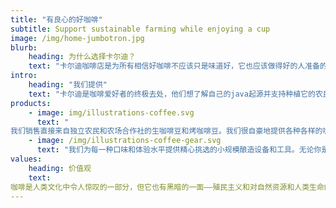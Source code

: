 ```yaml
---
title: "有良心的好咖啡"
subtitle: Support sustainable farming while enjoying a cup
image: /img/home-jumbotron.jpg
blurb:
    heading: 为什么选择卡尔迪？
    text: "卡尔迪咖啡店是为所有相信好咖啡不应该只是味道好，它也应该做得好的人准备的。我们所有的豆子都直接来自小型可持续农民，并确保部分利润再投资于他们的社区。"
intro:
    heading: "我们提供"
    text: "卡尔迪是咖啡爱好者的终极去处，他们想了解自己的java起源并支持种植它的农民。我们认真对待咖啡生产、烘焙和酿造，我们很高兴将这些知识传授给任何人。"
products:
    - image: img/illustrations-coffee.svg
      text: "
我们销售直接来自独立农民和农场合作社的生咖啡豆和烤咖啡豆。我们很自豪地提供各种各样的咖啡豆，这些咖啡豆都是在精心保护环境和当地社区的情况下种植的。请查看我们的帖子或直接与我们联系以了解当前可用性。"
    - image: /img/illustrations-coffee-gear.svg
      text: "我们为每一种口味和体验水平提供精心挑选的小规模酿造设备和工具。无论你是烤自己的豆子还是刚买了第一台法式压榨机，你都会在我们的店里找到一个可以爱上的小玩意。"
values:
    heading: 价值观
    text: 
咖啡是人类文化中令人惊叹的一部分，但它也有黑暗的一面——殖民主义和对自然资源和人类生命的盲目滥用。我们希望扭转这种局面，让咖啡行业回归到令人兴奋、赋予力量和团结的性质。
---
```


